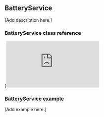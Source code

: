 ## BatteryService

[Add description here.]

### BatteryService class reference

[![View code](http://os-doc-builder.test.mbed.com/docs/v5.7/mbed-os-api-doxy/class_battery_service.html)

### BatteryService example

[Add example here.]
